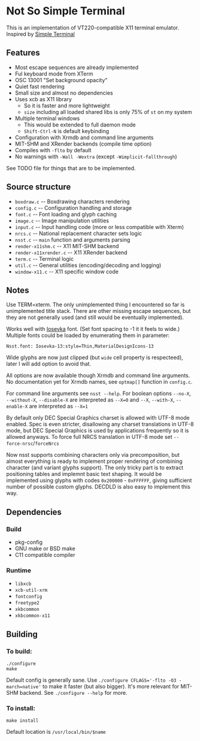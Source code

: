 Not So Simple Terminal
======================
This is an implementation of VT220-compatible X11 terminal emulator.
Inspired by [Simple Terminal](https://st.suckless.org/)

## Features
* Most escape sequences are already implemented
* Ful keyboard mode from XTerm
* OSC 13001 "Set background opacity"
* Quiet fast rendering
* Small size and almost no dependencies
* Uses xcb as X11 library
    * So it is faster and more lightweight
    * `size` including all loaded shared libs is only 75% of `st` on my system 
* Multiple terminal windows
    * This would be extended to full daemon mode
    * `Shift-Ctrl-N` is default keybinding
* Configuration with Xrmdb and command line arguments
* MIT-SHM and XRender backends (compile time option)
* Compiles with `-flto` by default
* No warnings with `-Wall -Wextra` (except `-Wimplicit-fallthrough`)

See TODO file for things that are to be implemented.

## Source structure

* `boxdraw.c` -- Boxdrawing characters rendering
* `config.c` -- Configuration handling and storage
* `font.c` -- Font loading and glyph caching
* `image.c` -- Image manipulation utilities
* `input.c` -- Input handling code (more or less compatible with Xterm)
* `nrcs.c` -- National replacement character sets logic
* `nsst.c` -- `main` function and arguments parsing
* `render-x11shm.c` -- X11 MIT-SHM backend 
* `render-x11xrender.c` -- X11 XRender backend
* `term.c` -- Terminal logic
* `util.c` -- General utilities (encoding/decoding and logging)
* `window-x11.c` -- X11 specific window code

## Notes

Use TERM=xterm. The only unimplemented thing I encountered so far is unimplemented title stack.
There are other missing escape sequences, but they are not generally used (and still would be eventually implemented).

Works well with [Iosevka](https://github.com/be5invis/Iosevka) font. (Set font spacing to -1 it it feels to wide.)
Multiple fonts could be loaded by enumerating them in parameter:

    Nsst.font: Iosevka-13:style=Thin,MaterialDesignIcons-13
    
Wide glyphs are now just clipped (but `wide` cell property is respecteed), later I will add option to avoid that.

All options are now available though Xrmdb and command line arguments.
No documentation yet for Xrmdb names, see `optmap[]` function in `config.c`.

For command line arguments see `nsst --help`.
For boolean options `--no-X`, `--without-X`, `--disable-X` are interpreted as `--X=0` and
`--X`, `--with-X`, `--enable-X` are interpreted as `--X=1`

By default only DEC Special Graphics charset is allowed with UTF-8 mode enabled.
Spec is even stricter, disallowing any charset translations in UTF-8 mode, but DEC Special Graphics is used by applications frequently so it is allowed anyways.
To force full NRCS translation in UTF-8 mode set `--force-nrsc`/`forceNrcs`

Now nsst supports combining characters only via precomposition, but almost everything is ready to implement proper rendering of combining character (and variant glyphs support).
The only tricky part is to extract positioning tables and implemnt basic text shaping. It would be implemented using glyphs with codes `0x200000` - `0xFFFFFF`,
giving sufficient number of possible custom glyphs. DECDLD is also easy to implement this way.

## Dependencies
### Build

* pkg-config
* GNU make or BSD make
* C11 compatible compiler

### Runtime
* `libxcb`
* `xcb-util-xrm`
* `fontconfig`
* `freetype2`
* `xkbcommon`
* `xkbcommon-x11`

## Building

### To build:

    ./configure
    make

Default config is generally sane.
Use `./configure CFLAGS='-flto -O3 -march=native'` to make it faster (but also bigger).
It's more relevant for MIT-SHM backend.
See `./configure --help` for more.

### To install:

    make install

Default location is `/usr/local/bin/$name`
